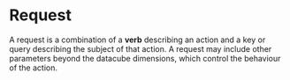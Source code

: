 # Request

A request is a combination of a **verb** describing an action and a key or query describing the subject of that action. A request may include other parameters beyond the datacube dimensions, which control the behaviour of the action.

